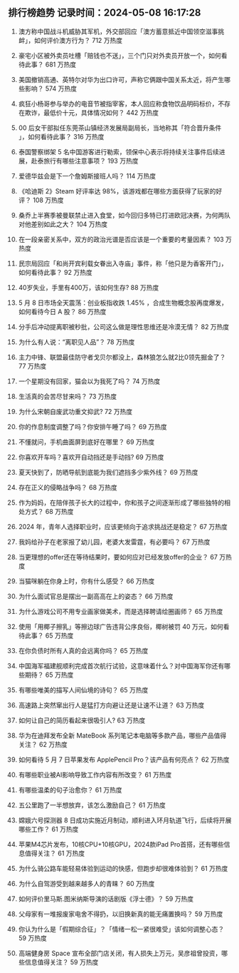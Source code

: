 
## 排行榜趋势 记录时间：2024-05-08 16:17:28
  
  1. 澳方称中国战斗机威胁其军机，外交部回应「澳方蓄意抵近中国领空滋事挑衅」，如何评价澳方行为？ 712 万热度
    
  2. 豪宅小区被外卖员吐槽「赔钱也不送」，三个门只对外卖员开放一个，如何看待此事？ 681 万热度
    
  3. 美国撤销高通、英特尔对华为出口许可，声称它俩跟中国关系太近，将产生哪些影响？ 574 万热度
    
  4. 疯狂小杨哥参与举办的电音节被指宰客，本人回应称食物饮品明码标价，不存在欺诈，最低价十元，具体情况如何？ 442 万热度
    
  5. 00 后女干部拟任东莞茶山镇经济发展局副局长，当地称其「符合晋升条件 」，如何看待此事？ 316 万热度
    
  6. 泰国警察绑架 5 名中国游客进行勒索，领保中心表示将持续关注事件后续进展，赴泰旅行有哪些注意事项？ 193 万热度
    
  7. 爱德华兹会是下一个詹姆斯接班人吗？ 114 万热度
    
  8. 《哈迪斯 2》Steam 好评率达 98%，该游戏都在哪些方面获得了玩家的好评？ 108 万热度
    
  9. 桑乔上半赛季被曼联禁止进入食堂，如今回归多特已打进欧冠决赛，为何两队对他差别如此之大？ 104 万热度
    
  10. 在一段亲密关系中，双方的政治光谱是否应该是一个重要的考量因素？ 103 万热度
    
  11. 民宗局回应「和尚开宾利载女眷出入寺庙」事件，称「他只是为香客开门」，如何看待此事？ 92 万热度
    
  12. 40岁失业，手里有400万，该如何生存? 88 万热度
    
  13. 5 月 8 日市场全天震荡：创业板指收跌 1.45% ，合成生物概念股再度爆发，如何看待今日 A 股？ 86 万热度
    
  14. 分手后冲动提离职被秒批，公司这么做是理性思维还是冷漠无情？ 82 万热度
    
  15. 为什么有人说：“离职见人品”？ 78 万热度
    
  16. 主力中锋、联盟最佳防守者戈贝尔都没上，森林狼怎么就2比0领先掘金了？ 77 万热度
    
  17. 一个星期没有回家，猫会以为我死了吗？ 74 万热度
    
  18. 生活真的会苦尽甘来吗？ 73 万热度
    
  19. 为什么宋朝自废武功重文抑武? 72 万热度
    
  20. 你的作息制度调整了吗？你安排午睡了吗？ 69 万热度
    
  21. 不懂就问，手机曲面屏到底好在哪里？ 69 万热度
    
  22. 你喜欢开车吗？喜欢开自动挡还是手动挡? 69 万热度
    
  23. 夏天快到了，防晒导航到底能为我们遮挡多少紫外线？ 69 万热度
    
  24. 存在正义的侵略战争吗？ 68 万热度
    
  25. 作为妈妈，在陪伴孩子长大的过程中，你和孩子之间逐渐形成了哪些独特的相处方式？ 68 万热度
    
  26. 2024 年，青年人选择职业时，应该更倾向于追求挑战还是稳定？ 67 万热度
    
  27. 我妈给孙子在老家报了幼儿园，老婆大发雷霆，有必要吗？ 67 万热度
    
  28. 当更理想的offer还在等待结果时，要如何应对已经发放offer的企业？ 67 万热度
    
  29. 当猫咪躺在你身上时，你有什么感受？ 66 万热度
    
  30. 为什么面试官总是摆出一副高高在上的姿态？ 66 万热度
    
  31. 为什么游戏公司不用专业画家做美术，而是选择聘请绘圈画师？ 65 万热度
    
  32. 使用「用椰子擦乳」等擦边球广告违背公序良俗，椰树被罚 40 万元，如何看待此事？ 65 万热度
    
  33. 在你负债时所有人真的会远离你吗？ 65 万热度
    
  34. 中国海军福建舰顺利完成首次航行试验，这意味着什么？对中国海军你还有哪些期待？ 65 万热度
    
  35. 有哪些唯美的描写人间仙境的诗句？ 65 万热度
    
  36. 高速路上突然窜出行人是猛打方向避让还是让速不让道？ 63 万热度
    
  37. 如何让自己的简历看起来很吸引人? 63 万热度
    
  38. 华为在迪拜发布全新 MateBook 系列笔记本电脑等多款产品，哪些产品值得关注？ 62 万热度
    
  39. 如何看待 5 月 7 日苹果发布 ApplePencil Pro？该产品有何亮点？ 62 万热度
    
  40. 有哪些职业被AI影响导致工作内容有所改变？ 61 万热度
    
  41. 有哪些温柔的句子治愈你？ 61 万热度
    
  42. 五公里跑了一半想放弃，该怎么激励自己？ 61 万热度
    
  43. 嫦娥六号探测器 8 日成功实施近月制动，顺利进入环月轨道飞行，后续将开展哪些工作？ 61 万热度
    
  44. 苹果M4芯片发布，10核CPU+10核GPU，2024款iPad Pro首搭，还有哪些信息值得关注？ 61 万热度
    
  45. 为什么骑公路车能轻易体验到运动的快感，但跑步却很难体验到？ 61 万热度
    
  46. 为什么自驾游受到越来越多人的青睐？ 60 万热度
    
  47. 如何评价里马斯.图米纳斯导演的话剧版《浮士德》？ 59 万热度
    
  48. 父母家有一堆报废家电舍不得扔，以旧换新真的能无痛置换吗？ 59 万热度
    
  49. 你认为什么是「假期综合征」？「情绪一松一紧很难受」该如何调整心态？ 59 万热度
    
  50. 高端健身房 Space 宣布全部门店关闭，有人损失上万元，吴彦祖曾投资，哪些信息值得关注？ 59 万热度
    